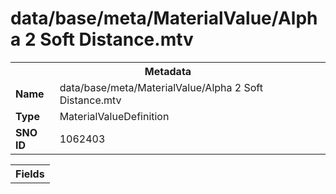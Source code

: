 <h1>data/base/meta/MaterialValue/Alpha 2 Soft Distance.mtv</h1><table><tr><th colspan="100%">Metadata</th></tr><tr><td><b>Name</b></td><td>data/base/meta/MaterialValue/Alpha 2 Soft Distance.mtv</td></tr><tr><td><b>Type</b></td><td>MaterialValueDefinition</td></tr><tr><td><b>SNO ID</b></td><td>1062403</td></tr></table>

<table><tr><th colspan="100%">Fields</th></tr></table>

